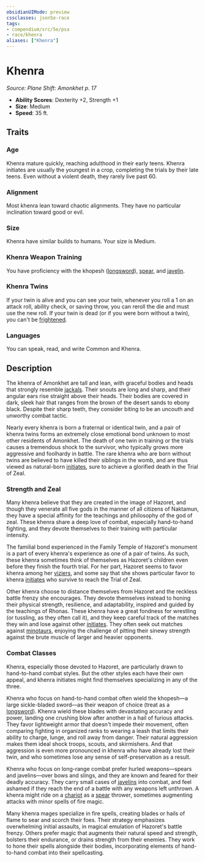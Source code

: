 ```yaml
---
obsidianUIMode: preview
cssclasses: json5e-race
tags:
- compendium/src/5e/psa
- race/khenra
aliases: ["Khenra"]
---
```

# Khenra
*Source: Plane Shift: Amonkhet p. 17*  

- **Ability Scores**: Dexterity +2, Strength +1
- **Size**: Medium
- **Speed**: 35 ft.

## Traits

### Age

Khenra mature quickly, reaching adulthood in their early teens. Khenra initiates are usually the youngest in a crop, completing the trials by their late teens. Even without a violent death, they rarely live past 60.

### Alignment

Most khenra lean toward chaotic alignments. They have no particular inclination toward good or evil.

### Size

Khenra have similar builds to humans. Your size is Medium.

### Khenra Weapon Training

You have proficiency with the khopesh ([longsword](2-Mechanics/CLI/items/longsword.md)), [spear](2-Mechanics/CLI/items/spear.md), and [javelin](2-Mechanics/CLI/items/javelin.md).

### Khenra Twins

If your twin is alive and you can see your twin, whenever you roll a 1 on an attack roll, ability check, or saving throw, you can reroll the die and must use the new roll. If your twin is dead (or if you were born without a twin), you can't be [frightened](2-Mechanics/CLI/rules/conditions.md#Frightened).

### Languages

You can speak, read, and write Common and Khenra.

## Description

The khenra of Amonkhet are tall and lean, with graceful bodies and heads that strongly resemble [jackals](2-Mechanics/CLI/bestiary/beast/jackal.md). Their snouts are long and sharp, and their angular ears rise straight above their heads. Their bodies are covered in dark, sleek hair that ranges from the brown of the desert sands to ebony black. Despite their sharp teeth, they consider biting to be an uncouth and unworthy combat tactic.

Nearly every khenra is born a fraternal or identical twin, and a pair of khenra twins forms an extremely close emotional bond unknown to most other residents of Amonkhet. The death of one twin in training or the trials causes a tremendous shock to the survivor, who typically grows more aggressive and foolhardy in battle. The rare khenra who are born without twins are believed to have killed their siblings in the womb, and are thus viewed as natural-born [initiates](2-Mechanics/CLI/backgrounds/initiate-psa.md), sure to achieve a glorified death in the Trial of Zeal.

### Strength and Zeal

Many khenra believe that they are created in the image of Hazoret, and though they venerate all five gods in the manner of all citizens of Naktamun, they have a special affinity for the teachings and philosophy of the god of zeal. These khenra share a deep love of combat, especially hand-to-hand fighting, and they devote themselves to their training with particular intensity.

The familial bond experienced in the Family Temple of Hazoret's monument is a part of every khenra's experience as one of a pair of twins. As such, these khenra sometimes think of themselves as Hazoret's children even before they finish the fourth trial. For her part, Hazoret seems to favor khenra among her [viziers](2-Mechanics/CLI/backgrounds/vizier-psa.md), and some say that she shows particular favor to khenra [initiates](2-Mechanics/CLI/backgrounds/initiate-psa.md) who survive to reach the Trial of Zeal.

Other khenra choose to distance themselves from Hazoret and the reckless battle frenzy she encourages. They devote themselves instead to honing their physical strength, resilience, and adaptability, inspired and guided by the teachings of Rhonas. These khenra have a great fondness for wrestling (or tussling, as they often call it), and they keep careful track of the matches they win and lose against other [initiates](2-Mechanics/CLI/backgrounds/initiate-psa.md). They often seek out matches against [minotaurs](2-Mechanics/CLI/races/minotaur-amonkhet-psa.md), enjoying the challenge of pitting their sinewy strength against the brute muscle of larger and heavier opponents.

### Combat Classes

Khenra, especially those devoted to Hazoret, are particularly drawn to hand-to-hand combat styles. But the other styles each have their own appeal, and khenra initiates might find themselves specializing in any of the three.

Khenra who focus on hand-to-hand combat often wield the khopesh—a large sickle-bladed sword—as their weapon of choice (treat as a [longsword](2-Mechanics/CLI/items/longsword.md)). Khenra wield these blades with devastating accuracy and power, landing one crushing blow after another in a hail of furious attacks. They favor lightweight armor that doesn't impede their movement, often comparing fighting in organized ranks to wearing a leash that limits their ability to charge, lunge, and roll away from danger. Their natural aggression makes them ideal shock troops, scouts, and skirmishers. And that aggression is even more pronounced in khenra who have already lost their twin, and who sometimes lose any sense of self-preservation as a result.

Khenra who focus on long-range combat prefer hurled weapons—spears and javelins—over bows and slings, and they are known and feared for their deadly accuracy. They carry small cases of [javelins](2-Mechanics/CLI/items/javelin.md) into combat, and feel ashamed if they reach the end of a battle with any weapons left unthrown. A khenra might ride on a [chariot](2-Mechanics/CLI/items/chariot.md) as a [spear](2-Mechanics/CLI/items/spear.md) thrower, sometimes augmenting attacks with minor spells of fire magic.

Many khenra mages specialize in fire spells, creating blades or hails of flame to sear and scorch their foes. Their strategy emphasizes overwhelming initial assaults, in magical emulation of Hazoret's battle frenzy. Others prefer magic that augments their natural speed and strength, bolsters their endurance, or drains strength from their enemies. They work to hone their spells alongside their bodies, incorporating elements of hand-to-hand combat into their spellcasting.